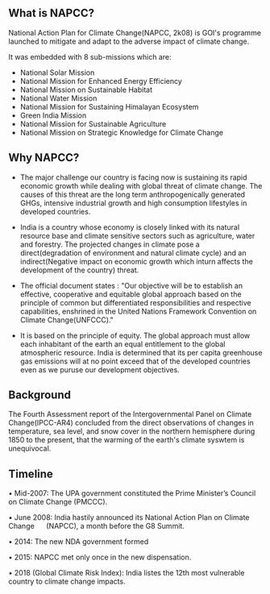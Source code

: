 ## What is NAPCC?
National Action Plan for Climate Change(NAPCC, 2k08) is GOI's programme launched to mitigate and adapt to the adverse impact of climate change.

It was embedded with 8 sub-missions which are: 
-   National Solar Mission
-   National Mission for Enhanced Energy Efficiency
-   National Mission on Sustainable Habitat
-   National Water Mission
-   National Mission for Sustaining Himalayan Ecosystem
-   Green India Mission
-   National Mission for Sustainable Agriculture
-   National Mission on Strategic Knowledge for Climate Change

## Why NAPCC?
- The major challenge our country is facing now is sustaining its rapid economic growth while dealing with global threat of climate change. The causes of this threat are the long term anthropogenically generated GHGs, intensive industrial growth and high consumption lifestyles in developed countries. 

- India is a country whose economy is closely linked with its natural resource base and climate sensitive sectors such as agriculture, water and forestry. The projected changes in climate pose a direct(degradation of environment and natural climate cycle) and an indirect(Negative impact on economic growth which inturn affects the development of the country) threat.

- The official document states : "Our objective will be to establish an effective, cooperative and equitable global approach based on the principle of common but differentiated responsibilities and respective capabilities, enshrined in the United Nations Framework Convention on Climate Change(UNFCCC)."

- It is based on the principle of equity. The global approach must allow each inhabitant of the earth an equal entitlement to the global atmospheric resource. India is determined that its per capita greenhouse gas emissions will at no point exceed that of the developed countries even as we puruse our development objectives.

## Background
The Fourth Assessment report of the Intergovernmental Panel on Climate Change(IPCC-AR4) concluded from the direct observations of changes in temperature, sea level, and snow cover in the northern hemisphere during 1850 to the present, that the warming of the earth's climate syswtem is unequivocal. 

## Timeline
• Mid-2007: The UPA government constituted the Prime Minister’s Council on Climate Change (PMCCC).

• June 2008: India hastily announced its National Action Plan on Climate Change      (NAPCC), a month before the G8 Summit.

• 2014: The new NDA government formed

• 2015: NAPCC met only once in the new dispensation.

• 2018 (Global Climate Risk Index): India listes the 12th most vulnerable country to climate change impacts.

